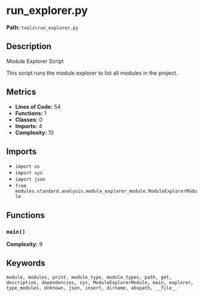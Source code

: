 # run_explorer.py

**Path:** `tools\run_explorer.py`

## Description

Module Explorer Script

This script runs the module explorer to list all modules in the project.

## Metrics

- **Lines of Code:** 54
- **Functions:** 1
- **Classes:** 0
- **Imports:** 4
- **Complexity:** 10

## Imports

- `import os`
- `import sys`
- `import json`
- `from modules.standard.analysis.module_explorer_module.ModuleExplorerModule`

## Functions

### `main()`

**Complexity:** 9

## Keywords

`module, modules, print, module_type, module_types, path, get, description, dependencies, sys, ModuleExplorerModule, main, explorer, type_modules, Unknown, json, insert, dirname, abspath, __file__`

